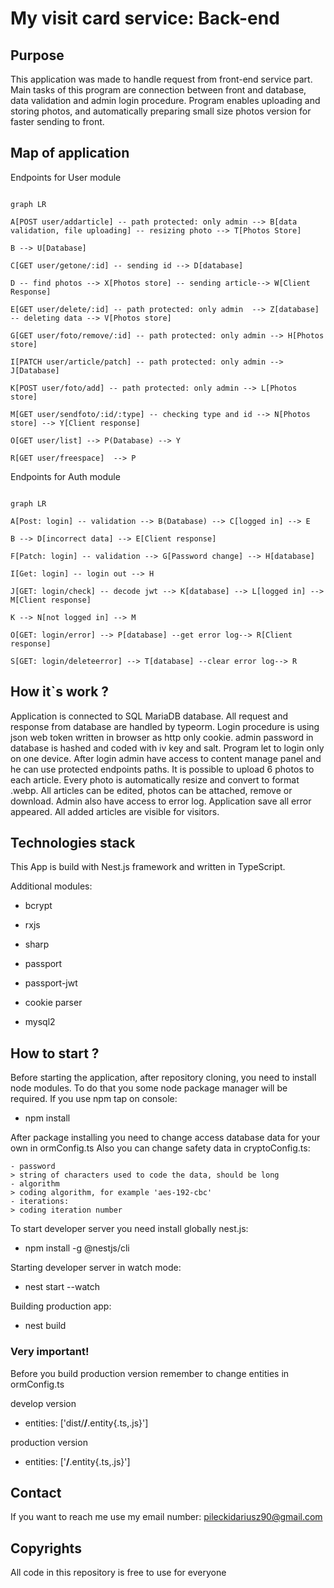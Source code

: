 
# My visit card service: Back-end

## Purpose

This application was made to handle request from front-end service part. Main tasks of this program are connection between front and database, data validation and admin login procedure. Program enables uploading and storing photos, and automatically preparing small size photos version for faster sending to front.

## Map of application

Endpoints for User module

```mermaid

graph LR

A[POST user/addarticle] -- path protected: only admin --> B[data validation, file uploading] -- resizing photo --> T[Photos Store]

B --> U[Database]

C[GET user/getone/:id] -- sending id --> D[database]

D -- find photos --> X[Photos store] -- sending article--> W[Client Response]

E[GET user/delete/:id] -- path protected: only admin  --> Z[database] -- deleting data --> V[Photos store]

G[GET user/foto/remove/:id] -- path protected: only admin --> H[Photos store]

I[PATCH user/article/patch] -- path protected: only admin --> J[Database]

K[POST user/foto/add] -- path protected: only admin --> L[Photos store]

M[GET user/sendfoto/:id/:type] -- checking type and id --> N[Photos store] --> Y[Client response]

O[GET user/list] --> P(Database) --> Y

R[GET user/freespace]  --> P

```

Endpoints for Auth module

```mermaid

graph LR

A[Post: login] -- validation --> B(Database) --> C[logged in] --> E

B --> D[incorrect data] --> E[Client response]

F[Patch: login] -- validation --> G[Password change] --> H[database]

I[Get: login] -- login out --> H

J[GET: login/check] -- decode jwt --> K[database] --> L[logged in] --> M[Client response]

K --> N[not logged in] --> M

O[GET: login/error] --> P[database] --get error log--> R[Client response]

S[GET: login/deleteerror] --> T[database] --clear error log--> R

```

## How it`s work ?

Application is connected to SQL MariaDB database. All request and response from database are handled by typeorm. Login procedure is using json web token written in browser as http only cookie. admin password in database is hashed and coded with iv key and salt. Program let to login only on one device. After login admin have access to content manage panel and he can use protected endpoints paths. It is possible to upload 6 photos to each article. Every photo is automatically resize and convert to format .webp. All articles can be edited, photos can be attached, remove or download. Admin also have access to error log. Application save all error appeared. All added articles are visible for visitors.

## Technologies stack

This App is build with Nest.js framework and written in TypeScript.

Additional modules:

- bcrypt

- rxjs

- sharp

- passport

- passport-jwt

- cookie parser

- mysql2

## How to start ?

Before starting the application, after repository cloning, you need to install node modules. To do that you some node package manager will be required. If you use npm tap on console:

- npm install

After package installing you need to change access database data for your own in ormConfig.ts
Also you can change safety data in cryptoConfig.ts:

    - password
    > string of characters used to code the data, should be long
    - algorithm
    > coding algorithm, for example 'aes-192-cbc'
    - iterations: 
    > coding iteration number 

To start developer server you need install globally nest.js:

- npm install -g @nestjs/cli

Starting developer server in watch mode:

- nest start --watch

Building production app:

- nest build


### Very important!

Before you build production version remember to change entities in ormConfig.ts

develop version

- entities: ['dist/**/**.entity{.ts,.js}']

production version

- entities: ['**/**.entity{.ts,.js}']

## Contact

If you want to reach me use my email number: pileckidariusz90@gmail.com

## Copyrights

All code in this repository is free to use for everyone
